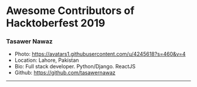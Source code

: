 # Awesome Contributors of Hacktoberfest 2019

### Tasawer Nawaz
- Photo: https://avatars1.githubusercontent.com/u/4245618?s=460&v=4
- Location: Lahore, Pakistan
- Bio: Full stack developer. Python/Django. ReactJS
- Github: https://github.com/tasawernawaz
***
